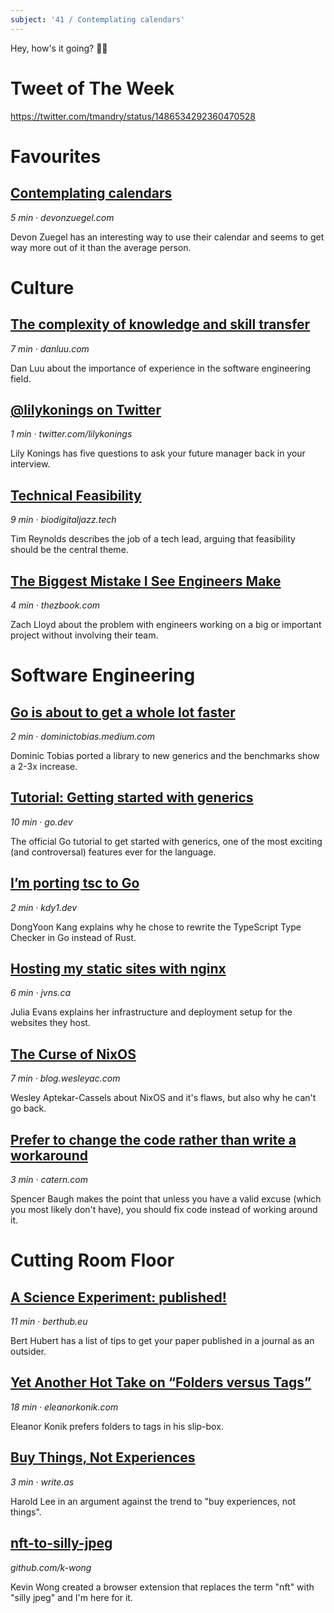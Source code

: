 ```yaml
---
subject: '41 / Contemplating calendars'
---
```


Hey, how's it going? ✌🏻

# Tweet of The Week
https://twitter.com/tmandry/status/1486534292360470528

# Favourites
## [Contemplating calendars](https://devonzuegel.com/post/contemplating-calendars)
_5 min · devonzuegel.com_

Devon Zuegel has an interesting way to use their calendar and seems to get way more out of it than the average person.

# Culture
## [The complexity of knowledge and skill transfer](https://danluu.com/hardware-unforgiving/)
_7 min · danluu.com_

Dan Luu about the importance of experience in the software engineering field.

## [@lilykonings on Twitter](https://twitter.com/lilykonings/status/1484598087494496258)
_1 min · twitter.com/lilykonings_

Lily Konings has five questions to ask your future manager back in your interview.

## [Technical Feasibility](https://www.biodigitaljazz.tech/p/technical-feasibility)
_9 min · biodigitaljazz.tech_

Tim Reynolds describes the job of a tech lead, arguing that feasibility should be the central theme. 

## [The Biggest Mistake I See Engineers Make](https://www.thezbook.com/the-biggest-mistake-i-see-engineers-make/)
_4 min · thezbook.com_

Zach Lloyd about the problem with engineers working on a big or important project without involving their team.

# Software Engineering
## [Go is about to get a whole lot faster](https://dominictobias.medium.com/go-is-about-to-get-a-whole-lot-faster-a50c1e7d60b9)
_2 min · dominictobias.medium.com_

Dominic Tobias ported a library to new generics and the benchmarks show a 2-3x increase.

## [Tutorial: Getting started with generics](https://go.dev/doc/tutorial/generics)
_10 min · go.dev_

The official Go tutorial to get started with generics, one of the most exciting (and controversal) features ever for the language.

## [I’m porting tsc to Go](https://kdy1.dev/posts/2022/1/tsc-go)
_2 min · kdy1.dev_

DongYoon Kang explains why he chose to rewrite the TypeScript Type Checker in Go instead of Rust.

## [Hosting my static sites with nginx](https://jvns.ca/blog/2022/01/24/hosting-my-static-sites-with-nginx/)
_6 min · jvns.ca_

Julia Evans explains her infrastructure and deployment setup for the websites they host.

## [The Curse of NixOS](https://blog.wesleyac.com/posts/the-curse-of-nixos)
_7 min · blog.wesleyac.com_

Wesley Aptekar-Cassels about NixOS and it's flaws, but also why he can't go back.

## [Prefer to change the code rather than write a workaround](https://catern.com/change_code.html)
_3 min · catern.com_

Spencer Baugh makes the point that unless you have a valid excuse (which you most likely don't have), you should fix code instead of working around it.

# Cutting Room Floor
## [A Science Experiment: published!](https://berthub.eu/articles/posts/a-science-experiment-got-published/)
_11 min · berthub.eu_

Bert Hubert has a list of tips to get your paper published in a journal as an outsider.

## [Yet Another Hot Take on “Folders versus Tags”](https://eleanorkonik.com/yet-another-hot-take-on-folders-versus-tags/)
_18 min · eleanorkonik.com_

Eleanor Konik prefers folders to tags in his slip-box.

## [Buy Things, Not Experiences](https://write.as/harold-lee/theres-a-phrase-going-around-that-you-should-buy-experiences-not-things)
_3 min · write.as_

Harold Lee in an argument against the trend to "buy experiences, not things".

## [nft-to-silly-jpeg](https://github.com/k-wong/nft-to-silly-jpeg)
_github.com/k-wong_

Kevin Wong created a browser extension that replaces the term "nft" with "silly jpeg" and I'm here for it.
